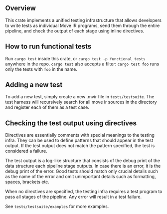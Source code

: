 ## Overview

This crate implements a unified testing infrastructure that allows developers
to write tests as individual Move IR programs, send them through the entire
pipeline, and check the output of each stage using inline directives.

## How to run functional tests

Run `cargo test` inside this crate, or `cargo test -p functional_tests` anywhere
in the repo. `cargo test` also accepts a filter: `cargo test foo` runs only
the tests with `foo` in the name.

## Adding a new test

To add a new test, simply create a new .mvir file in `tests/testsuite`.
The test harness will recursively search for all move ir sources in 
the directory and register each of them as a test case.

## Checking the test output using directives

Directives are essentially comments with special meanings to the testing infra.
They can be used to define patterns that should appear in the test output.
If the test output does not match the pattern specified, the test is 
considered a failure.

The test output is a log-like structure that consists of the debug print
of the data structure each pipeline stage outputs. In case there is an 
error, it is the debug print of the error. Good tests should match only
crucial details such as the name of the error and omit unimportant details
such as formatting, spaces, brackets etc.

When no directives are specified, the testing infra requires a test program
to pass all stages of the pipeline. Any error will result in a test failure.

See `tests/testsuite/examples` for more examples.
